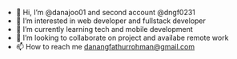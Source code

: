 - 👋 Hi, I’m @danajoo01 and second account @dngf0231
- 👀 I’m interested in web developer and fullstack developer
- 🌱 I’m currently learning tech and mobile development
- 💞️ I’m looking to collaborate on project and availabe remote work
- 📫 How to reach me danangfathurrohman@gmail.com

<!---
danajoo01/danajoo01 is a ✨ special ✨ repository because its `README.md` (this file) appears on your GitHub profile.
You can click the Preview link to take a look at your changes.
--->
